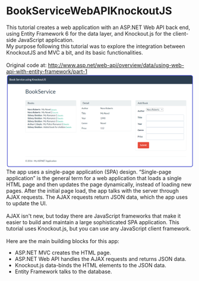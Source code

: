 # BookServiceWebAPIKnockoutJS
This tutorial creates a web application with an ASP.NET Web API back end, using Entity Framework 6 for the data layer, and Knockout.js for the client-side JavaScript application.
<br/>My purpose following this tutorial was to explore the integration between KnockoutJS and MVC a bit, and its basic functionalities.
<br/><br/>
Original code at: http://www.asp.net/web-api/overview/data/using-web-api-with-entity-framework/part-1
<br/> 
<img src="Untitled.png" />
<br/>
The app uses a single-page application (SPA) design. “Single-page application” is the general term for a web application that loads a single HTML page and then updates the page dynamically, instead of loading new pages. After the initial page load, the app talks with the server through AJAX requests. The AJAX requests return JSON data, which the app uses to update the UI.
<br/><br/>
AJAX isn't new, but today there are JavaScript frameworks that make it easier to build and maintain a large sophisticated SPA application. This tutorial uses Knockout.js, but you can use any JavaScript client framework.
<br/><br/>
Here are the main building blocks for this app:
<br/>
<ul>
  <li>ASP.NET MVC creates the HTML page. </li>
  <li>ASP.NET Web API handles the AJAX requests and returns JSON data. </li>
  <li>Knockout.js data-binds the HTML elements to the JSON data. </li>
  <li>Entity Framework talks to the database. </li>
</ul>

